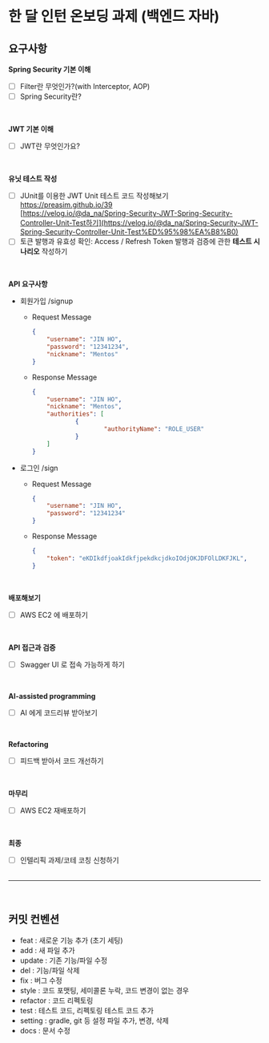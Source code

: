 # 한 달 인턴 온보딩 과제 (백엔드 자바)
## 요구사항
**Spring Security 기본 이해**
- [ ]  Filter란 무엇인가?(with Interceptor, AOP)
- [ ]  Spring Security란?
<br>

**JWT 기본 이해**
- [ ]  JWT란 무엇인가요?
<br>

**유닛 테스트 작성**
- [ ]  JUnit를 이용한 JWT Unit 테스트 코드 작성해보기    
    https://preasim.github.io/39    
    [https://velog.io/@da_na/Spring-Security-JWT-Spring-Security-Controller-Unit-Test하기](https://velog.io/@da_na/Spring-Security-JWT-Spring-Security-Controller-Unit-Test%ED%95%98%EA%B8%B0)
- [ ] 토큰 발행과 유효성 확인: Access / Refresh Token 발행과 검증에 관한 **테스트 시나리오** 작성하기
<br>


**API 요구사항**
- 회원가입 /signup
    - Request Message        
    
        ```json
        {
        	"username": "JIN HO",
        	"password": "12341234",
        	"nickname": "Mentos"
        }
        ```
        
    - Response Message
        
        ```json
        {
        	"username": "JIN HO",
        	"nickname": "Mentos",
        	"authorities": [
        			{
        					"authorityName": "ROLE_USER"
        			}
        	]		
        }
        ```
        
- 로그인 /sign
    - Request Message
        
        ```json
        {
        	"username": "JIN HO",
        	"password": "12341234"
        }
        ```
        
    - Response Message
        
        ```json
        {
        	"token": "eKDIkdfjoakIdkfjpekdkcjdkoIOdjOKJDFOlLDKFJKL",
        }
        ```
<br>

**배포해보기**
- [ ]  AWS EC2 에 배포하기
<br>

**API 접근과 검증**
- [ ]  Swagger UI 로 접속 가능하게 하기
<br>

**AI-assisted programming**
- [ ]  AI 에게 코드리뷰 받아보기
<br>

**Refactoring**
- [ ]  피드백 받아서 코드 개선하기
<br>

**마무리**
- [ ]  AWS EC2 재배포하기
<br>

**최종**
- [ ]  인텔리픽 과제/코테 코칭 신청하기
<br><br>

___

<br>

## 커밋 컨벤션
* feat : 새로운 기능 추가 (초기 세팅)
* add : 새 파일 추가
* update : 기존 기능/파일 수정
* del : 기능/파일 삭제
* fix : 버그 수정
* style : 코드 포맷팅, 세미콜론 누락, 코드 변경이 없는 경우
* refactor : 코드 리펙토링
* test : 테스트 코드, 리펙토링 테스트 코드 추가
* setting : gradle, git 등 설정 파일 추가, 변경, 삭제
* docs : 문서 수정
